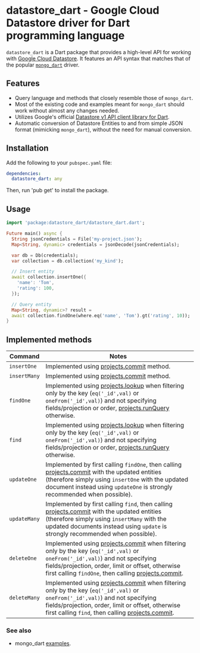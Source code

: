 # datastore_dart - Google Cloud Datastore driver for Dart programming language

`datastore_dart` is a Dart package that provides a high-level API for working
with [Google Cloud Datastore](https://cloud.google.com/datastore).
It features an API syntax that matches that of the popular [`mongo_dart`](https://pub.dev/packages/mongo_dart) driver.

## Features

* Query language and methods that closely resemble those of `mongo_dart`.
* Most of the existing code and examples meant for `mongo_dart` should work without almost any changes needed.
* Utilizes Google's official [Datastore v1 API client library for Dart](https://pub.dev/packages/googleapis).
* Automatic conversion of Datastore Entities to and from simple JSON format (mimicking `mongo_dart`), without the need
  for manual conversion.

## Installation

Add the following to your `pubspec.yaml` file:

```yaml
dependencies:
  datastore_dart: any
```

Then, run 'pub get' to install the package.

## Usage

```dart
import 'package:datastore_dart/datastore_dart.dart';

Future main() async {
  String jsonCredentials = File('my-project.json');
  Map<String, dynamic> credentials = jsonDecode(jsonCredentials);

  var db = Db(credentials);
  var collection = db.collection('my_kind');

  // Insert entity
  await collection.insertOne({
    'name': 'Tom',
    'rating': 100,
  });

  // Query entity
  Map<String, dynamic>? result =
  await collection.findOne(where.eq('name', 'Tom').gt('rating', 10));
}
```

## Implemented methods

| Command      | Notes                                                                                                                                                                                                                                                                                                                                                                                                         |
|--------------|---------------------------------------------------------------------------------------------------------------------------------------------------------------------------------------------------------------------------------------------------------------------------------------------------------------------------------------------------------------------------------------------------------------|
| `insertOne`  | Implemented using [projects.commit](https://cloud.google.com/datastore/docs/reference/data/rest/v1/projects/commit) method.                                                                                                                                                                                                                                                                                   |
| `insertMany` | Implemented using [projects.commit](https://cloud.google.com/datastore/docs/reference/data/rest/v1/projects/commit) method.                                                                                                                                                                                                                                                                                   |
| `findOne`    | Implemented using [projects.lookup](https://cloud.google.com/datastore/docs/reference/data/rest/v1/projects/lookup) when filtering only by the key (`eq('_id',val)` or `oneFrom('_id',val)`) and not specifying fields/projection or order, [projects.runQuery](https://cloud.google.com/datastore/docs/reference/data/rest/v1/projects/runQuery) otherwise.                                                  |
| `find`       | Implemented using [projects.lookup](https://cloud.google.com/datastore/docs/reference/data/rest/v1/projects/lookup) when filtering only by the key (`eq('_id',val)` or `oneFrom('_id',val)`) and not specifying fields/projection or order, [projects.runQuery](https://cloud.google.com/datastore/docs/reference/data/rest/v1/projects/runQuery) otherwise.                                                  |
| `updateOne`  | Implemented by first calling `findOne`, then calling [projects.commit](https://cloud.google.com/datastore/docs/reference/data/rest/v1/projects/commit) with the updated entities (therefore simply using `insertOne` with the updated document instead using `updateOne` is strongly recommended when possible).                                                                                              |
| `updateMany` | Implemented by first calling `find`, then calling [projects.commit](https://cloud.google.com/datastore/docs/reference/data/rest/v1/projects/commit) with the updated entities (therefore simply using `insertMany` with the updated documents instead using `update` is strongly recommended when possible).                                                                                                  |
| `deleteOne`  | Implemented using [projects.commit](https://cloud.google.com/datastore/docs/reference/data/rest/v1/projects/commit) when filtering only by the key (`eq('_id',val)` or `oneFrom('_id',val)`) and not specifying fields/projection, order, limit or offset, otherwise first calling `findOne`, then calling [projects.commit](https://cloud.google.com/datastore/docs/reference/data/rest/v1/projects/commit). |
| `deleteMany` | Implemented using [projects.commit](https://cloud.google.com/datastore/docs/reference/data/rest/v1/projects/commit) when filtering only by the key (`eq('_id',val)` or `oneFrom('_id',val)`) and not specifying fields/projection, order, limit or offset, otherwise first calling `find`, then calling [projects.commit](https://cloud.google.com/datastore/docs/reference/data/rest/v1/projects/commit).    |

### See also

- mongo_dart [examples](https://github.com/mongo-dart/mongo_dart/tree/main/example).
